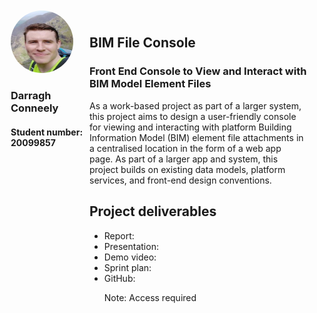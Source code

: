 <div style="display: flex; align-items: flex-start; padding: 10px">
  <div style="flex: 1;">
    <img src="./images/profilepic-cropped.jpg" alt="profile pic" style="width: 100px; height: 100px; border-radius: 50%;">
    <h3>Darragh Conneely</h3>
    <h4>Student number: 20099857</h4>
  </div>
  <div style="flex: 3; padding: 10px">
    <h2>BIM File Console</h2>
    <h3>Front End Console to View and Interact with BIM Model Element Files</h3>
    <p>As a work-based project as part of a larger system, this project aims to design a user-friendly console for viewing and interacting with platform Building Information Model (BIM) element file attachments in a centralised location in the form of a web app page. As part of a larger app and system, this project builds on existing data models, platform services, and front-end design conventions.</p>
    <h2>Project deliverables</h2>
    <ul>
      <li>Report:</li>
      <li>Presentation:</li>
      <li>Demo video:</li>
      <li>Sprint plan:</li>
      <li>GitHub:
        <p>Note: Access required</p>
      </li>
    </ul>
  </div>
</div>
